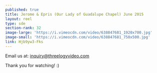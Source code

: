 ```yaml
---
published: true
title: Jerome & Epris (Our Lady of Guadalupe Chapel) June 2015
layout: reel
type: sde
section-rank: 32
image-large: 'https://i.vimeocdn.com/video/638847681_1920x700.jpg'
image-small: 'https://i.vimeocdn.com/video/638847681_750x500.jpg'
link: Hjb9yw3-Fks
---
```

Email us at: inquiry@threelogyvideo.com

Thank you for watching! :)

